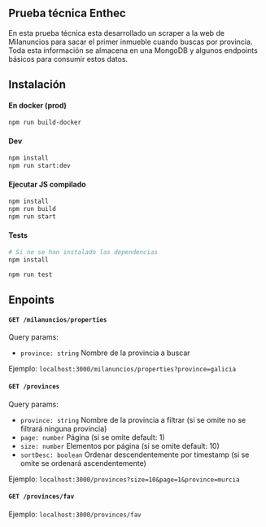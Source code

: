 ## Prueba técnica Enthec

En esta prueba técnica esta desarrollado un scraper a la web de Milanuncios para sacar el primer inmueble cuando buscas por provincia. Toda esta información se almacena en una MongoDB y algunos endpoints básicos para consumir estos datos.

## Instalación

#### En docker (prod)

```bash
npm run build-docker
```

#### Dev

```bash
npm install
npm run start:dev
```

#### Ejecutar JS compilado

```bash
npm install
npm run build
npm run start
```

#### Tests

```bash
# Si no se han instalado las dependencias
npm install

npm run test
```

## Enpoints

#### `GET /milanuncios/properties`

Query params:

- `province: string` Nombre de la provincia a buscar

Ejemplo: `localhost:3000/milanuncios/properties?province=galicia`

#### `GET /provinces`

Query params:

- `province: string` Nombre de la provincia a filtrar (si se omite no se filtrará ninguna provincia)
- `page: number` Página (si se omite default: 1)
- `size: number` Elementos por página (si se omite default: 10)
- `sortDesc: boolean` Ordenar descendentemente por timestamp (si se omite se ordenará ascendentemente)

Ejemplo: `localhost:3000/provinces?size=10&page=1&province=murcia`

#### `GET /provinces/fav`

Ejemplo: `localhost:3000/provinces/fav`
